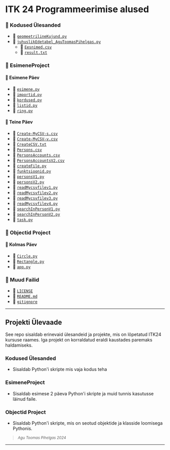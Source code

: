 # ITK 24 Programmeerimise alused 

### 📂 Kodused Ülesanded
- 📄 [`geomeetrilineKujund.py`](pyÜlesanded/geomeetrilineKujund.py)
- 📄 [`juhuslikEdetabel_AguToomasPihelgas.py`](pyÜlesanded/juhuslikEdetabel_AguToomasPihelgas.py)
  - 📄 [`Eesnimed.csv`](pyÜlesanded/Eesnimed.csv)
  - 📄 [`result.txt`](pyÜlesanded/result.txt)

### 📂 EsimeneProject
#### 📂 Esimene Päev
- 📄 [`esimene.py`](EsimeneProject/1paev/esimene.py)
- 📄 [`importid.py`](EsimeneProject/1paev/importid.py)
- 📄 [`kordused.py`](EsimeneProject/1paev/kordused.py)
- 📄 [`listid.py`](EsimeneProject/1paev/listid.py)
- 📄 [`ring.py`](EsimeneProject/1paev/ring.py)

#### 📂 Teine Päev
- 📄 [`Create-MyCSV-s.csv`](EsimeneProject/2paev/Create-MyCSV-s.csv)
- 📄 [`Create-MyCSV-v.csv`](EsimeneProject/2paev/Create-MyCSV-v.csv)
- 📄 [`CreateCSV.txt`](EsimeneProject/2paev/CreateCSV.txt)
- 📄 [`Persons.csv`](EsimeneProject/2paev/Persons.csv)
- 📄 [`PersonsAccounts.csv`](EsimeneProject/2paev/PersonsAccounts.csv)
- 📄 [`PersonsAccountsV2.csv`](EsimeneProject/2paev/PersonsAccountsV2.csv)
- 📄 [`createFile.py`](EsimeneProject/2paev/createFile.py)
- 📄 [`funktsioonid.py`](EsimeneProject/2paev/funktsioonid.py)
- 📄 [`personsV1.py`](EsimeneProject/2paev/personsV1.py)
- 📄 [`personsV2.py`](EsimeneProject/2paev/personsV2.py)
- 📄 [`readMycsvfilev1.py`](EsimeneProject/2paev/readMycsvfilev1.py)
- 📄 [`readMycsvfilev2.py`](EsimeneProject/2paev/readMycsvfilev2.py)
- 📄 [`readMycsvfilev3.py`](EsimeneProject/2paev/readMycsvfilev3.py)
- 📄 [`readMycsvfilev4.py`](EsimeneProject/2paev/readMycsvfilev4.py)
- 📄 [`searchInPersonV1.py`](EsimeneProject/2paev/searchInPersonV1.py)
- 📄 [`searchInPersonV2.py`](EsimeneProject/2paev/searchInPersonV2.py)
- 📄 [`task.py`](EsimeneProject/2paev/task.py)

### 📂 Objectid Project
#### 📂 Kolmas Päev
- 📄 [`Circle.py`](Objectid/Kolmas%20Päev/Circle.py)
- 📄 [`Rectangle.py`](Objectid/Kolmas%20Päev/Rectangle.py)
- 📄 [`app.py`](Objectid/Kolmas%20Päev/app.py)

### 📄 Muud Failid
- 📄 [`LICENSE`](LICENSE)  
- 📄 [`README.md`](README.md)  
- 📄 [`gitignore`](.gitignore)

---

## Projekti Ülevaade

See repo sisaldab erinevaid ülesandeid ja projekte, mis on lõpetatud ITK24 kursuse raames. Iga projekt on korraldatud eraldi kaustades paremaks haldamiseks.

### Kodused Ülesanded
- Sisaldab Python'i skripte mis vaja kodus teha

### EsimeneProject
- Sisaldab esimese 2 päeva Python'i skripte ja muid tunnis kasutusse läinud faile.

### Objectid Project
- Sisaldab Python'i skripte, mis on seotud objektide ja klasside loomisega Pythonis.

> *<sup>Agu Toomas Pihelgas 2024</sup>*

---

